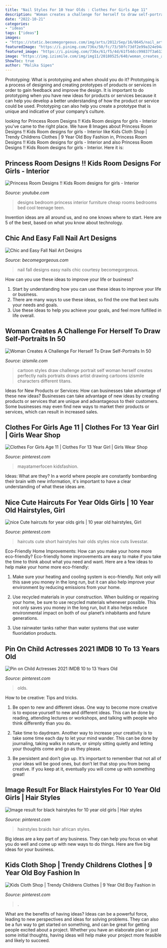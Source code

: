 ```yaml
---
title: "Nail Styles For 10 Year Olds : Clothes For Girls Age 11"
description: "Woman creates a challenge for herself to draw self-portraits in 50"
date: "2022-10-21"
categories:
- "ideas"
tags: ["ideas"]
images:
- "https://static.becomegorgeous.com/img/arts/2012/Sep/16/8645/nail_art_fall_2012_6.jpg"
featuredImage: "https://i.pinimg.com/736x/50/fc/73/50fc73df2e99a324e94a0ea6b811a368.jpg"
featured_image: "https://i.pinimg.com/736x/61/f5/4d/61f54dcc99837f3a613b00e75365ce94.jpg"
image: "https://img.izismile.com/img/img11/20180525/640/woman_creates_a_challenge_for_herself_to_draw_selfportraits_in_50_cartoon_styles_and_nails_it_perfectly_640_30.jpg"
ShowToc: true
author: "Malika Sipes"
---
```



Prototyping: What is prototyping and when should you do it?
Prototyping is a process of designing and creating prototypes of products or services in order to gain feedback and improve the design. It is important to do prototyping when you have new ideas for products or services because it can help you develop a better understanding of how the product or service could be used. Prototyping can also help you create a prototype that is unique and indicative of your company’s culture.

	

		
looking for Princess Room Designs !! Kids Room designs for girls - Interior you've came to the right place. We have 8 Images about Princess Room Designs !! Kids Room designs for girls - Interior like Kids Cloth Shop | Trendy Childrens Clothes | 9 Year Old Boy Fashion in, Princess Room Designs !! Kids Room designs for girls - Interior and also Princess Room Designs !! Kids Room designs for girls - Interior. Here it is:
		
    
## Princess Room Designs !! Kids Room Designs For Girls - Interior

<img loading=lazy src="https://i.ytimg.com/vi/3kP8rjyU9cA/maxresdefault.jpg" onerror="this.onerror=null;this.src='https://tse3.mm.bing.net/th?id=OIP.cSeJSmXoHXKPQ8hN1GZQgQHaEK&amp;pid=15.1';" alt="Princess Room Designs !! Kids Room designs for girls - Interior">

_Source: youtube.com_

>designs bedroom princess interior furniture cheap rooms bedrooms bed cool teenage teen. 

	

Invention ideas are all around us, and no one knows where to start. Here are 5 of the best, based on what you know about technology. 

    
## Chic And Easy Fall Nail Art Designs

<img loading=lazy src="https://static.becomegorgeous.com/img/arts/2012/Sep/16/8645/nail_art_fall_2012_6.jpg" onerror="this.onerror=null;this.src='https://tse4.mm.bing.net/th?id=OIP.0w70kSuounB9MKFz8f3AgAHaJ6&amp;pid=15.1';" alt="Chic and Easy Fall Nail Art Designs">

_Source: becomegorgeous.com_

>nail fall designs easy nails chic courtesy becomegorgeous. 

	

How can you use these ideas to improve your life or business?
1. Start by understanding how you can use these ideas to improve your life or business.
2. There are many ways to use these ideas, so find the one that best suits your needs and goals.
3. Use these ideas to help you achieve your goals, and feel more fulfilled in life overall.

    
## Woman Creates A Challenge For Herself To Draw Self-Portraits In 50

<img loading=lazy src="https://img.izismile.com/img/img11/20180525/640/woman_creates_a_challenge_for_herself_to_draw_selfportraits_in_50_cartoon_styles_and_nails_it_perfectly_640_30.jpg" onerror="this.onerror=null;this.src='https://tse1.mm.bing.net/th?id=OIP.PmWYURdHyTnjMESaz4zebgAAAA&amp;pid=15.1';" alt="Woman Creates A Challenge For Herself To Draw Self-Portraits In 50">

_Source: izismile.com_

>cartoon styles draw challenge portrait self woman herself creates perfectly nails portraits draws artist drawing cartoons izismile characters different titans. 

	

Ideas for New Products or Services: How can businesses take advantage of these new ideas?
Businesses can take advantage of new ideas by creating products or services that are unique and advantageous to their customers. Some businesses may even find new ways to market their products or services, which can result in increased sales.

    
## Clothes For Girls Age 11 | Clothes For 13 Year Girl | Girls Wear Shop

<img loading=lazy src="https://i.pinimg.com/736x/64/8e/32/648e32685fa29aae7b025dc893ef1e6d.jpg" onerror="this.onerror=null;this.src='https://tse3.mm.bing.net/th?id=OIP.TIEWXZr8vRqpMcrARYDXsQHaLH&amp;pid=15.1';" alt="Clothes For Girls Age 11 | Clothes For 13 Year Girl | Girls Wear Shop">

_Source: pinterest.com_

>mayatamerfocen kidsfashion. 

	

Ideas: What are they?
In a world where people are constantly bombarding their brain with new information, it's important to have a clear understanding of what these ideas are.

    
## Nice Cute Haircuts For Year Olds Girls | 10 Year Old Hairstyles, Girl

<img loading=lazy src="https://i.pinimg.com/736x/ea/05/93/ea05930c9163a930f6ea7471564b252b--cute-haircuts-year-old.jpg" onerror="this.onerror=null;this.src='https://tse2.mm.bing.net/th?id=OIP.olRvdDbHB7Tg_4TfUssWoAHaM1&amp;pid=15.1';" alt="nice Cute haircuts for year olds girls | 10 year old hairstyles, Girl">

_Source: pinterest.com_

>haircuts cute short hairstyles hair olds styles nice cuts livesstar. 

	

Eco-Friendly Home Improvements: How can you make your home more eco-friendly?
Eco-friendly home improvements are easy to make if you take the time to think about what you need and want. Here are a few ideas to help make your home more eco-friendly:
1. Make sure your heating and cooling system is eco-friendly. Not only will this save you money in the long run, but it can also help improve your environment by reducing emissions from your home.

2. Use recycled materials in your construction. When building or repairing your home, be sure to use recycled materials whenever possible. This not only saves you money in the long run, but it also helps reduce environmental impact on both of our planet’s inhabitants and future generations.

3. Use rainwater tanks rather than water systems that use water fluoridation products.

    
## Pin On Child Actresses 2021 IMDB 10 To 13 Years Old

<img loading=lazy src="https://i.pinimg.com/736x/50/fc/73/50fc73df2e99a324e94a0ea6b811a368.jpg" onerror="this.onerror=null;this.src='https://tse2.mm.bing.net/th?id=OIP.otrtIvZaM4tKvn3oD4NAZwHaLl&amp;pid=15.1';" alt="Pin on Child Actresses 2021 IMDB 10 to 13 Years Old">

_Source: pinterest.com_

>olds. 

	

How to be creative: Tips and tricks.
1. Be open to new and different ideas. One way to become more creative is to expose yourself to new and different ideas. This can be done by reading, attending lectures or workshops, and talking with people who think differently than you do.
2. Take time to daydream. Another way to increase your creativity is to take some time each day to let your mind wander. This can be done by journaling, taking walks in nature, or simply sitting quietly and letting your thoughts come and go as they please.

3. Be persistent and don’t give up. It’s important to remember that not all of your ideas will be good ones, but don’t let that stop you from being creative. If you keep at it, eventually you will come up with something great!

    
## Image Result For Black Hairstyles For 10 Year Old Girls | Hair Styles

<img loading=lazy src="https://i.pinimg.com/736x/34/0a/af/340aafe717e5a41ae5ddb8b6b515d5d4.jpg" onerror="this.onerror=null;this.src='https://tse1.mm.bing.net/th?id=OIP.EYyA5aIz87o361o8y05yzwAAAA&amp;pid=15.1';" alt="Image result for black hairstyles for 10 year old girls | Hair styles">

_Source: pinterest.com_

>hairstyles braids hair african styles. 

	

Big ideas are a key part of any business. They can help you focus on what you do well and come up with new ways to do things. Here are five big ideas for your business.

    
## Kids Cloth Shop | Trendy Childrens Clothes | 9 Year Old Boy Fashion In

<img loading=lazy src="https://i.pinimg.com/736x/61/f5/4d/61f54dcc99837f3a613b00e75365ce94.jpg" onerror="this.onerror=null;this.src='https://tse4.mm.bing.net/th?id=OIP.TH2OYfJd7PZ5uK5R0cg8kwHaLH&amp;pid=15.1';" alt="Kids Cloth Shop | Trendy Childrens Clothes | 9 Year Old Boy Fashion in">

_Source: pinterest.com_

>. 

	

What are the benefits of having ideas?
Ideas can be a powerful force, leading to new perspectives and ideas for solving problems. They can also be a fun way to get started on something, and can be great for getting people excited about a project. Whether you have an elaborate plan or just some initial thoughts, having ideas will help make your project more feasible and likely to succeed.

